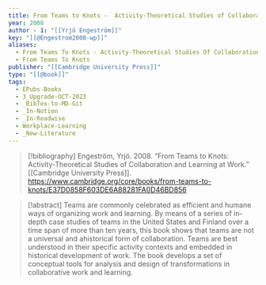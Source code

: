 ```yaml
---
title: From Teams to Knots -  Activity-Theoretical Studies of Collaboration and Learning at Work
year: 2008
author - 1: "[[Yrjö Engeström]]"
key: "[[@Engestrom2008-wp]]"
aliases:
  - From Teams To Knots - Activity-Theoretical Studies Of Collaboration And Learning At Work
  - From Teams To Knots
publisher: "[[Cambridge University Press]]"
type: "[[@book]]"
tags:
  - EPubs-Books
  - 3_Upgrade-OCT-2023
  - _BibTex-to-MD-Git
  - _In-Notion
  - _In-Readwise
  - Workplace-Learning
  - _New-Literature
---
```


> [!bibliography]
> Engeström, Yrjö. 2008. “From Teams to Knots: Activity-Theoretical Studies of Collaboration and Learning at Work.” [[Cambridge University Press]]. https://www.cambridge.org/core/books/from-teams-to-knots/E37D0858F603DE6A88281FA0D46BD856

> [!abstract]
> Teams are commonly celebrated as efficient and humane ways of organizing work and learning. By means of a series of in-depth case studies of teams in the United States and Finland over a time span of more than ten years, this book shows that teams are not a universal and ahistorical form of collaboration. Teams are best understood in their specific activity contexts and embedded in historical development of work. The book develops a set of conceptual tools for analysis and design of transformations in collaborative work and learning.